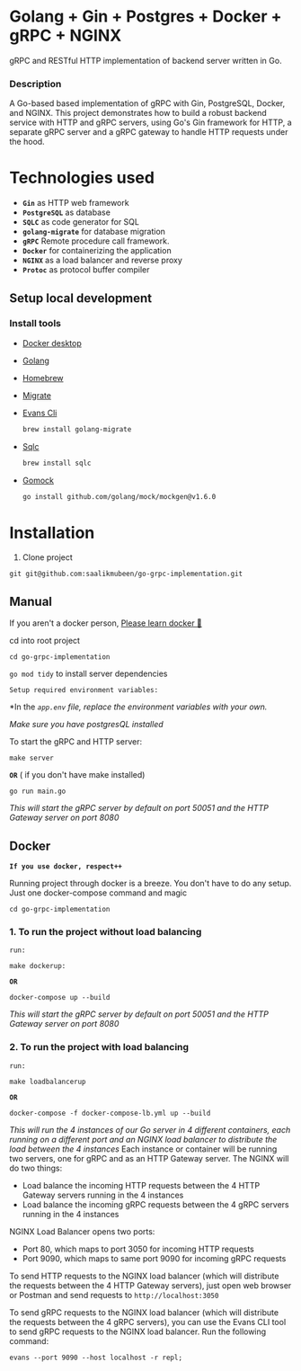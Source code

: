 # Golang + Gin + Postgres + Docker + gRPC + NGINX

gRPC and RESTful HTTP implementation of backend server written in Go.


### Description
A Go-based based implementation of gRPC with Gin, PostgreSQL, Docker, and NGINX. This project
demonstrates how to build a robust backend service with HTTP and gRPC servers, using Go's Gin
framework for HTTP, a separate gRPC server  and a gRPC gateway to handle HTTP requests under the hood.


# Technologies used

- **`Gin`** as HTTP web framework
- **`PostgreSQL`** as database
- **`SQLC`** as code generator for SQL
- **`golang-migrate`** for database migration
- **`gRPC`** Remote procedure call framework.
- **`Docker`** for containerizing the application
- **`NGINX`** as a load balancer and reverse proxy
- **`Protoc`** as protocol buffer compiler



## Setup local development


### Install tools

- [Docker desktop](https://www.docker.com/products/docker-desktop)
- [Golang](https://golang.org/)
- [Homebrew](https://brew.sh/)
- [Migrate](https://github.com/golang-migrate/migrate/tree/master/cmd/migrate)
- [Evans Cli](https://github.com/ktr0731/evans)


    ```bash
    brew install golang-migrate
    ```


- [Sqlc](https://github.com/kyleconroy/sqlc#installation)

    ```bash
    brew install sqlc
    ```

- [Gomock](https://github.com/golang/mock)

    ``` bash
    go install github.com/golang/mock/mockgen@v1.6.0
    ```


# Installation

1. Clone project

```
git git@github.com:saalikmubeen/go-grpc-implementation.git
```

## Manual

If you aren't a docker person, [Please learn docker 🥲](https://www.docker.com/why-docker)

cd into root project

```
cd go-grpc-implementation
```

`go mod tidy` to install server dependencies

`Setup required environment variables:`

*In the **`app.env`* file, replace the environment variables with your own.*

*Make sure you have postgresQL  installed*


To start the gRPC and HTTP server:

```
make server
```

**`OR`** ( if you don't have make installed)

```
go run main.go
```


*This will start the gRPC server by default on port  50051 and the HTTP Gateway server on port 8080*


## Docker

**`If you use docker, respect++`**

Running project through docker is a breeze. You don't have to do any setup. Just one docker-compose command and magic

`cd go-grpc-implementation`

### 1. To run the project without load balancing

`run:`

```
make dockerup:
```

**`OR`**

```
docker-compose up --build
```

*This will start the gRPC server by default on port  50051 and the HTTP Gateway server on port 8080*

### 2. To run the project with load balancing

`run:`

```
make loadbalancerup
```

**`OR`**

```
docker-compose -f docker-compose-lb.yml up --build
```

*This will run the 4 instances of our Go server in 4 different containers, each running on a different port and an NGINX load balancer to distribute the load between the 4 instances*
Each instance or container will be running two servers, one for gRPC and as an  HTTP Gateway server. The NGINX will do two things:

- Load balance the incoming HTTP requests between the 4 HTTP Gateway servers running in the 4 instances
- Load balance the incoming gRPC requests between the 4 gRPC servers running in the 4 instances


NGINX Load Balancer opens two ports:

- Port 80, which maps to port 3050 for incoming HTTP requests
- Port 9090, which maps to same port 9090  for incoming gRPC requests


To send HTTP requests to the NGINX load balancer (which will distribute the requests between the 4 HTTP Gateway servers),
just open web browser or Postman and send requests to `http://localhost:3050`

To send gRPC requests to the NGINX load balancer (which will distribute the requests between the 4 gRPC servers),
you can use the Evans CLI tool to send gRPC requests to the NGINX load balancer. Run the following command:

```
evans --port 9090 --host localhost -r repl;
```